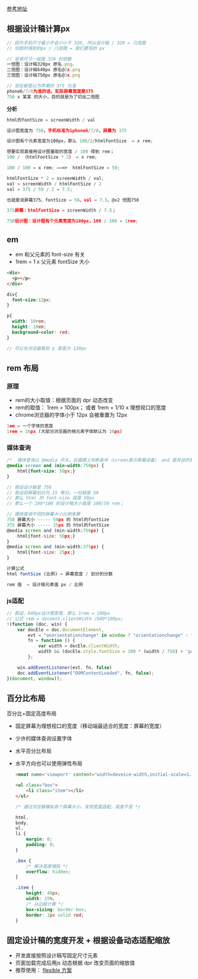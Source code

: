 

[参考地址](https://www.cnblogs.com/lovesong/p/5439756.html)



## 根据设计稿计算px

```js
// 因为手机尺寸最小不会小小于 320, 所以设计稿 / 320 = 几倍图
// 切图时得到的px / 几倍图 = 我们要写的 px
```

```js
// 安卓尺寸一般是 320 的倍数
一倍图：设计稿320px 原名.png。
二倍图：设计稿640px 原名@2x.png
三倍图：设计稿750px 原名@3x.png
```

```js
// 现在都是以为苹果的 375 为准
phone6/7/8为准的话，实际屏幕宽度是375
750 x 某某 的大小，目的就是为了切出二倍图
```



**分析**

```js
html的fontSize = screenWidth / val
```

```js
设计图宽度为 750，手机标准为iphone6/7/8，屏幕为 375

设计图有个元素宽度为100px，那么 100/2/htmlFontSize  = x rem;
```

```js
想要实现直接用设计图量取的宽度 / 100 得到 rem；
100 / （htmlFontSize * 2） = x rem;

100 / 100 = x rem; ===>  htmlFontSize = 50;
```

```js
htmlFontSize * 2 = screenWidth / val;
val = screenWidth / htmlFontSize / 2
val = 375 / 50 / 2 = 7.5;

```

```js
也就是说屏幕375、fontSize = 50、val = 7.5、@x2 倍图750

375屏幕：htmlFontSize = screenWidth / 7.5；

750设计图：设计图有个元素宽度为100px，100 / 100 = 1rem;
```











## em

- em 和父元素的 font-size 有关
- 1rem = 1 x 父元素 fontSize 大小

```html
<div>
  <p></p>
</div>
```

```css
div{
  font-size:12px;
}

p{
  width: 10rem;
  height: 10em;
  background-color: red;
}
```

```js
// 可以在浏览器看到 p 宽高为 120px
```





## rem 布局

### 原理

- rem的大小取值：根据页面的 dpr 动态改变
- rem的取值： 1rem = 100px； 或者 1rem = 1/10 x 理想视口的宽度
- chrome浏览器的字体小于 12px 会被重置为 12px

```js
1em = 一个字体的宽度
1rem = 16px (大部分浏览器的根元素字体默认为 16px)
```

### 媒体查询

```css
/*  媒体查询以 @media 开头，后面跟上判断条件（screen表示屏幕设备） and 是并且的意思 */
@media screen and (min-width:750px) {
    html{font-size: 50px;}
}
```

```js
// 假设设计稿是 750
// 假设将屏幕划分为 15 等分，一份就是 50
// 那么 html 的 font-size 就是 50px
// 那么一个 100*100 的设计稿大小就是 100/50 rem；

// 媒体查询不同的屏幕大小比例来算
750 屏幕大小 ----- 50px 的 html的fontSize
375 屏幕大小 ----- 25px 的 html的fontSize
@media screen and (min-width:750px) {
    html{font-size: 50px;}
}
@media screen and (min-width:375px) {
    html{font-size: 25px;}
}
```

```js
计算公式
html fontSize (比例) = 屏幕宽度 / 划分的分数

rem 值  = 设计稿元素值 px / 比例
```



### js适配

```js
// 假设，640px设计图宽度，那么 1rem = 100px
// 公式 rem = docment.clientWidth /640*100px;
!(function (doc, win) {
    var docEle = doc.documentElement,
        evt = "onorientationchange" in window ? "orientationchange" : "resize",
        fn = function () {
            var width = docEle.clientWidth;
            width && (docEle.style.fontSize = 100 * (width / 750) + 'px');
        };

    win.addEventListener(evt, fn, false)
    doc.addEventListener("DOMContentLoaded", fn, false);
}(document, window));
```







## 百分比布局

百分比+固定高度布局

- 固定屏幕为理想视口的宽度（移动端最适合的宽度：屏幕的宽度）

- 少许的媒体查询设置字体

- 水平百分比布局

- 水平方向也可以使用弹性布局

  ```html
  <meat name='viewport' content="width=deveice-width,initial-scale=1.0"></meat>
  
  <ul class="box">
      <li class="item"></li>
  </ul>
  ```

  ```css
  /* 通过浏览器模拟各个屏幕大小，发现宽度适配，高度不变 */
  
  html,
  body,
  ul,
  li {
      margin: 0;
      padding: 0;
  }
  
  .box {
      /* 解决高度塌陷 */
      overflow: hidden;
  }
  
  .item {
      height: 40px;
      width: 25%;
      /* 从边框计算 */
      box-sizing: border-box;
      border: 1px solid red;
  }
  ```





## 固定设计稿的宽度开发 + 根据设备动态适配缩放

- 开发直接按照设计稿写固定尺寸元素
- 页面加载完成后用js 动态根据 dpr 改变页面的缩放值
- 推荐使用： [flexible 方案]()

